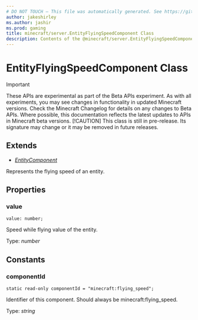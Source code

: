```yaml
---
# DO NOT TOUCH — This file was automatically generated. See https://github.com/mojang/minecraftapidocsgenerator to modify descriptions, examples, etc.
author: jakeshirley
ms.author: jashir
ms.prod: gaming
title: minecraft/server.EntityFlyingSpeedComponent Class
description: Contents of the @minecraft/server.EntityFlyingSpeedComponent class.
---
```

# EntityFlyingSpeedComponent Class
>[!IMPORTANT]
>These APIs are experimental as part of the Beta APIs experiment. As with all experiments, you may see changes in functionality in updated Minecraft versions. Check the Minecraft Changelog for details on any changes to Beta APIs. Where possible, this documentation reflects the latest updates to APIs in Minecraft beta versions.
> [!CAUTION]
> This class is still in pre-release.  Its signature may change or it may be removed in future releases.

## Extends
- [*EntityComponent*](EntityComponent.md)

Represents the flying speed of an entity.

## Properties

### **value**
`value: number;`

Speed while flying value of the entity.

Type: *number*

## Constants

### **componentId**
`static read-only componentId = "minecraft:flying_speed";`

Identifier of this component. Should always be minecraft:flying_speed.

Type: *string*

